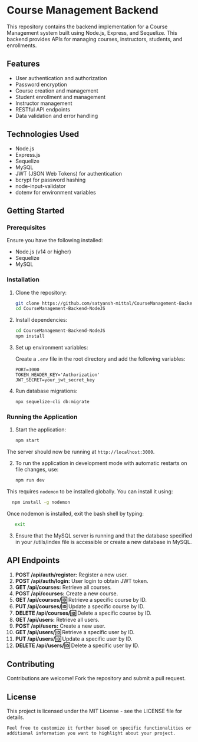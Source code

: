 # Course Management Backend

This repository contains the backend implementation for a Course Management system built using Node.js, Express, and Sequelize. This backend provides APIs for managing courses, instructors, students, and enrollments.

## Features

- User authentication and authorization
- Password encryption
- Course creation and management
- Student enrollment and management
- Instructor management
- RESTful API endpoints
- Data validation and error handling

## Technologies Used

- Node.js
- Express.js
- Sequelize
- MySQL
- JWT (JSON Web Tokens) for authentication
- bcrypt for password hashing
- node-input-validator
- dotenv for environment variables

## Getting Started

### Prerequisites

Ensure you have the following installed:

- Node.js (v14 or higher)
- Sequelize
- MySQL

### Installation

1. Clone the repository:
   ```bash
   git clone https://github.com/satyansh-mittal/CourseManagement-Backend-NodeJS.git
   cd CourseManagement-Backend-NodeJS

2. Install dependencies:
   ```bash
   cd CourseManagement-Backend-NodeJS
   npm install
   ```


3. Set up environment variables:

   Create a `.env` file in the root directory and add the following variables:
   ```plaintext
   PORT=3000
   TOKEN_HEADER_KEY='Authorization'
   JWT_SECRET=your_jwt_secret_key
   ```
4. Run database migrations:
   ```bash
   npx sequelize-cli db:migrate

### Running the Application

1. Start the application:
   ```bash
   npm start
  The server should now be running at `http://localhost:3000`.

2. To run the application in development mode with automatic restarts on file changes, use:
   ```bash
   npm run dev

  This requires `nodemon` to be installed globally. You can install it using:
  ```bash
    npm install -g nodemon
  ```

  Once nodemon is installed, exit the bash shell by typing:
  ```bash
     exit
  ```

3. Ensure that the MySQL server is running and that the database specified in your /utils/index file is accessible or create a new database in MySQL.


## API Endpoints

1. **POST /api/auth/register:** Register a new user.
2. **POST /api/auth/login:** User login to obtain JWT token.
3. **GET /api/courses:** Retrieve all courses.
4. **POST /api/courses:** Create a new course.
5. **GET /api/courses/:id:** Retrieve a specific course by ID.
6. **PUT /api/courses/:id:** Update a specific course by ID.
7. **DELETE /api/courses/:id:** Delete a specific course by ID.
8. **GET /api/users:** Retrieve all users.
9. **POST /api/users:** Create a new user.
10. **GET /api/users/:id:** Retrieve a specific user by ID.
11. **PUT /api/users/:id:** Update a specific user by ID.
12. **DELETE /api/users/:id:** Delete a specific user by ID.

## Contributing
  Contributions are welcome! Fork the repository and submit a pull request.

## License
This project is licensed under the MIT License - see the LICENSE file for details.
```vbnet
Feel free to customize it further based on specific functionalities or additional information you want to highlight about your project.
```

